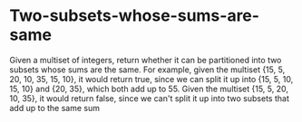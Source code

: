 # Two-subsets-whose-sums-are-same
Given a multiset of integers, return whether it can be partitioned into two subsets whose sums are the same.  For example, given the multiset {15, 5, 20, 10, 35, 15, 10}, it would return true, since we can split it up into {15, 5, 10, 15, 10} and {20, 35}, which both add up to 55.  Given the multiset {15, 5, 20, 10, 35}, it would return false, since we can't split it up into two subsets that add up to the same sum

